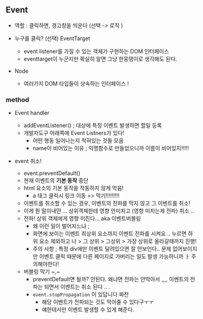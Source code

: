 ## Event 



- 역할 : 클릭하면, 경고창을 띄운다 (선택 -> 로직 )

- 누구를 클릭? (선택) EventTarget 

  - event listener를 가질 수 있는 객체가 구현하는 DOM 인터페이스 
  - eventtarget이 누군지만 확실히 알면 그냥 한뭉탱이로 생각해도 된다.

- Node

  - 여러가지 DOM 타입들이 상속하는 인터페이스 ! 

  

### method

- Event handler 
  - addEventListener() ; 대상에 특정 이벤트 발생하면 할일 등록 
  - 개발자도구 아래쪽에 Event Listners가 있다! 
    - 어떤 행동 일어나는지 적혀있는 것들 모음
    - name이 비어있는 이유 ; 익명함수로 만들었으니까 이름이 비어있지!!!!!



- event 취소! 
  - event.preventDefault()
  - 현재 이벤트의 **기본 동작** 중단
  - html 요소의 기본 동작을 작동하지 않게 막음! 
    - a 태그 클릭시 링크 이동 => 막기!!!!!!!!!
  - 이벤트를 취소할 수 있는 경우, 이벤트의 전파를 막지 않고 그 이벤트를 취소! 
  - 이게 뭔 말이내먄 ... 상위객체한테 영향 안미치고 (영향 미치는게 전파) 취소 ..
  - 전파! 상위 객체에게 영향 미친다... aka 이벤트버블링 
    - 왜 이런 일이 벌어지느냐 ; 
    - 화면에 보이는 이벤트 최상위 요소까지 이벤트 전파를 시켜요 .. 누르면 하위 요소 제외하고 나 > 그 상위 > 그상위 > 가장 상위로 올라갈때까지 진행! 
    - 주의 사항 ; 특정 div에만 이벤트 달려있으면 잘 안보인다.. 문제 없어보이지만 이벤트 클릭 때문에 다른 페이지로 가버리는 일도 발생 가능하니까 ㅏ 주의해야한다! 
  - 버블링 막기 ~,~ 
    - preventDefault면 될까? 안된다. 왜냐면 전파는 안막아서 ,,,, 이벤트의 전파는 되면서 이벤트는 취소 된다 .. . 	
    - `event.stopPropagation` 이 있답니다 짜잔 
      - 해당 이벤트가 전파되는 것도 막아줄 수 있다구ㅜㅜ 
      - 얘한테서만 이벤트 발생할 수 있게 해준다.